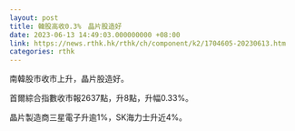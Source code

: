 ```yaml
---
layout: post
title: 韓股高收0.3%　晶片股造好
date: 2023-06-13 14:49:03.000000000 +08:00
link: https://news.rthk.hk/rthk/ch/component/k2/1704605-20230613.htm
categories: rthk
---
```


南韓股市收市上升，晶片股造好。

首爾綜合指數收市報2637點，升8點，升幅0.33%。

晶片製造商三星電子升逾1%，SK海力士升近4%。
